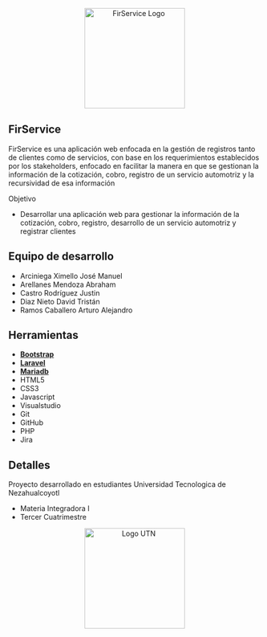 <p align="center"><a href="https://firservice.000webhostapp.com/index.html" target="_blank"><img src="https://daltonllantas.com/search/logos/20.jpg" width="200" alt="FirService Logo"></a></p>


## FirService

FirService es una aplicación web enfocada en la gestión de registros tanto de clientes
como de servicios, con base en los requerimientos establecidos por los stakeholders,
enfocado en facilitar la manera en que se gestionan la información de la cotización, cobro,
registro de un servicio automotriz y la recursividad de esa información

Objetivo

- Desarrollar una aplicación web para gestionar la
información de la cotización, cobro, registro,
desarrollo de un servicio automotriz y registrar
clientes 


## Equipo de desarrollo

- Arciniega Ximello José Manuel
- Arellanes Mendoza Abraham
- Castro Rodríguez Justin
- Diaz Nieto David Tristán
- Ramos Caballero Arturo Alejandro


## Herramientas

- **[Bootstrap](https://getbootstrap.com)**
- **[Laravel](https://laravel.com)**
- **[Mariadb](https://mariadb.org)**
- HTML5
- CSS3
- Javascript
- Visualstudio
- Git
- GitHub
- PHP
- Jira

## Detalles

Proyecto desarrollado en estudiantes Universidad Tecnologica de Nezahualcoyotl 
- Materia Integradora I
- Tercer Cuatrimestre

<p align="center"><a href="https://utn.edomex.gob.mx" target="_blank"><img src="https://utn.edomex.gob.mx/sites/utn.edomex.gob.mx/files/images/acerca_de_la_utn/logo_300px_400px.png" width="200" alt="Logo UTN"></a></p>
